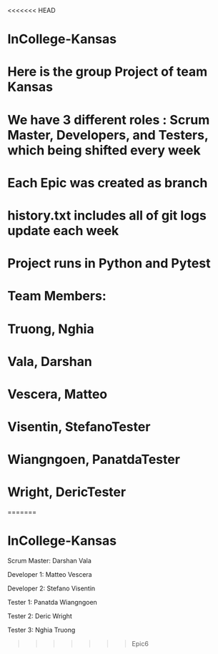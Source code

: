 <<<<<<< HEAD
# InCollege-Kansas
# Here is the group Project of team Kansas
# We have 3 different roles : Scrum Master, Developers, and Testers, which being shifted every week
# Each Epic was created as branch
# history.txt includes all of git logs update each week
# Project runs in Python and Pytest

# Team Members:
# Truong, Nghia 
# Vala, Darshan 
# Vescera, Matteo
# Visentin, StefanoTester 
# Wiangngoen, PanatdaTester 
# Wright, DericTester
=======
# InCollege-Kansas

Scrum Master:   Darshan Vala

Developer 1:    Matteo Vescera

Developer 2:    Stefano Visentin

Tester 1:       Panatda Wiangngoen

Tester 2:       Deric Wright

Tester 3:       Nghia Truong 
>>>>>>> Epic6
